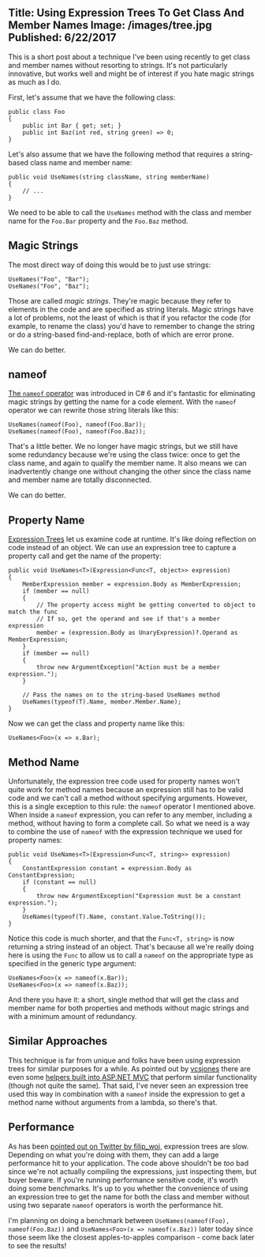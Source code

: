 Title: Using Expression Trees To Get Class And Member Names
Image: /images/tree.jpg
Published: 6/22/2017
---
This is a short post about a technique I've been using recently to get class and member names without resorting to strings. It's not particularly innovative, but works well and might be of interest if you hate magic strings as much as I do.

First, let's assume that we have the following class:

```
public class Foo
{
	public int Bar { get; set; }
	public int Baz(int red, string green) => 0;
}
```

Let's also assume that we have the following method that requires a string-based class name and member name:

```
public void UseNames(string className, string memberName)
{
    // ...
}
```

We need to be able to call the `UseNames` method with the class and member name for the `Foo.Bar` property and the `Foo.Baz` method.

## Magic Strings

The most direct way of doing this would be to just use strings:

```
UseNames("Foo", "Bar");
UseNames("Foo", "Baz");
```

Those are called *magic strings*. They're magic because they refer to elements in the code and are specified as string literals. Magic strings have a lot of problems, not the least of which is that if you refactor the code (for example, to rename the class) you'd have to remember to change the string or do a string-based find-and-replace, both of which are error prone.

We can do better.

## nameof

[The `nameof` operator](https://docs.microsoft.com/en-us/dotnet/csharp/language-reference/keywords/nameof) was introduced in C# 6 and it's fantastic for eliminating magic strings by getting the name for a code element. With the `nameof` operator we can rewrite those string literals like this:

```
UseNames(nameof(Foo), nameof(Foo.Bar));
UseNames(nameof(Foo), nameof(Foo.Baz));
```

That's a little better. We no longer have magic strings, but we still have some redundancy because we're using the class twice: once to get the class name, and again to qualify the member name. It also means we can inadvertently change one without changing the other since the class name and member name are totally disconnected.

We can do better.

## Property Name

[Expression Trees](https://docs.microsoft.com/en-us/dotnet/csharp/programming-guide/concepts/expression-trees/) let us examine code at runtime. It's like doing reflection on code instead of an object. We can use an expression tree to capture a property call and get the name of the property:

```
public void UseNames<T>(Expression<Func<T, object>> expression)
{
	MemberExpression member = expression.Body as MemberExpression;
	if (member == null)
	{
		// The property access might be getting converted to object to match the func
		// If so, get the operand and see if that's a member expression
		member = (expression.Body as UnaryExpression)?.Operand as MemberExpression;
	}
	if (member == null)
	{
		throw new ArgumentException("Action must be a member expression.");
	}

    // Pass the names on to the string-based UseNames method
	UseNames(typeof(T).Name, member.Member.Name);
}
```

Now we can get the class and property name like this:

```
UseNames<Foo>(x => x.Bar);
```

## Method Name

Unfortunately, the expression tree code used for property names won't quite work for method names because an expression still has to be valid code and we can't call a method without specifying arguments. However, this is a single exception to this rule: the `nameof` operator I mentioned above. When inside a `nameof` expression, you can refer to any member, including a method, without having to form a complete call. So what we need is a way to combine the use of `nameof` with the expression technique we used for property names:

```
public void UseNames<T>(Expression<Func<T, string>> expression)
{
	ConstantExpression constant = expression.Body as ConstantExpression;
	if (constant == null)
	{
		throw new ArgumentException("Expression must be a constant expression.");
	}
	UseNames(typeof(T).Name, constant.Value.ToString());
}
```

Notice this code is much shorter, and that the `Func<T, string>` is now returning a string instead of an object. That's because all we're really doing here is using the `Func` to allow us to call a `nameof` on the appropriate type as specified in the generic type argument:

```
UseNames<Foo>(x => nameof(x.Bar));
UseNames<Foo>(x => nameof(x.Baz));
```

And there you have it: a short, single method that will get the class and member name for both properties and methods without magic strings and with a minimum amount of redundancy.

## Similar Approaches

This technique is far from unique and folks have been using expression trees for similar purposes for a while. As pointed out by [vcsjones](https://twitter.com/vcsjones) there are even some [helpers built into ASP.NET MVC](https://github.com/aspnet/Mvc/blob/4bddb5ff1b42b353ab66c7bd31356d3353c79b7d/src/Microsoft.AspNetCore.Mvc.ViewFeatures/Internal/ExpressionHelper.cs#L22) that perform similar functionality (though not quite the same). That said, I've never seen an expression tree used this way in combination with a `nameof` inside the expression to get a method name without arguments from a lambda, so there's that.

## Performance

As has been [pointed out on Twitter by filip_woj](https://twitter.com/filip_woj/status/877905232272867328), expression trees are slow. Depending on what you're doing with them, they can add a large performance hit to your application. The code above shouldn't be *too* bad since we're not actually compiling the expressions, just inspecting them, but buyer beware. If you're running performance sensitive code, it's worth doing some benchmarks. It's up to you whether the convenience of using an expression tree to get the name for both the class and member without using two separate `nameof` operators is worth the performance hit.

I'm planning on doing a benchmark between `UseNames(nameof(Foo), nameof(Foo.Baz))` and `UseNames<Foo>(x => nameof(x.Baz))` later today since those seem like the closest apples-to-apples comparison - come back later to see the results!
